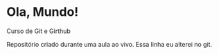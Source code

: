 # Ola, Mundo!
 Curso de Git e Girthub

 Repositório criado durante uma aula ao vivo.
 Essa linha eu alterei no git.
